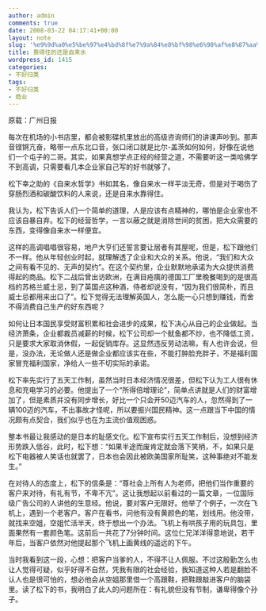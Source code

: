 ```yaml
---
author: admin
comments: true
date: 2008-03-22 04:17:41+00:00
layout: note
slug: '%e9%9d%a0%e5%be%97%e4%bd%8f%e7%9a%84%e8%bf%98%e6%98%af%e8%87%aa%e6%9d%a5%e6%b0%b4'
title: 靠得住的还是自来水
wordpress_id: 1415
categories:
- 不好归类
tags:
- 不好归类
- 商业
---
```


原载：广州日报


每次在机场的小书店里，都会被影碟机里放出的高级咨询师们的讲课声吵到。那声音铿锵亢奋，略带一点东北口音，张口闭口就是比尔-盖茨如何如何，好像在说他们一个屯子的二哥。其实，如果真想学点正经的经营之道，不需要听这一类哈佛学不到高调，只需要看几本企业家自己写的好书就够了。

松下幸之助的《自来水哲学》书如其名，像自来水一样平淡无奇，但是对于喝伤了穿肠烈酒和碳酸饮料的人来说，还是自来水靠得住。

我认为，松下告诉人们一个简单的道理，人是应该有点精神的，哪怕是企业家也不应该自暴自弃。松下的经营哲学，一言以蔽之就是消除世间的贫困，把大众需要的东西，变得像自来水一样便宜。

这样的高调唱唱很容易，地产大亨们还誓言要让居者有其屋呢，但是，松下跟他们不一样。他从年轻创业时起，就理解透了企业和大众的关系。他说，“我们和大众之间有看不见的、无声的契约”。在这个契约里，企业默默地承诺为大众提供消费得起的商品。松下二战后曾出访欧洲，在满目疮痍的德国工厂里晚餐喝到的是很高档的苏格兰威士忌，到了英国点这种酒，侍者却说没有，“因为我们很简朴，而且威士忌都用来出口了”。松下觉得无法理解英国人，怎么能一心只想到赚钱，而舍不得消费自己生产的好东西呢？

如何让日本国民享受财富积累和社会进步的成果，松下决心从自己的企业做起。当经济萧条，企业都裁员减薪的时候，松下公司却一个鱿鱼都不炒，也不降低工资，只是要求大家取消休假，一起促销库存。这显然违反劳动法嘛，有人也许会说，但是，没办法，无论做人还是做企业都应该实在些，不能打肿脸充胖子，不是福利国家冒充福利国家，净给人一些不切实际的承诺。

松下率先实行了五天工作制，虽然当时日本经济情况很差，但松下认为工人很有休息和充电学习的必要。他提出了一个“所得倍增理论”，简单点讲就是人们的财富增加了，但是素质并没有同步增长，好比一个只会开50迈汽车的人，忽然得到了一辆100迈的汽车，不出事故才怪呢，所以要振兴国民精神。这一点跟当下中国的情况颇有点契合，我们似乎也在为主流价值观困惑。

整本书最让我感动的是日本的耻感文化。松下宣布实行五天工作制后，没想到经济形势跌入低谷，此时，松下想：“如果半途而废肯定就会落下笑柄，不，如果只是松下电器被人笑话也就罢了，日本也会因此被欧美国家所耻笑，这种事绝对不能发生。”

在对待人的态度上，松下的信条是：“尊社会上所有人为老师，把他们当作重要的客户来对待，有礼有节，不卑不亢”。这让我想起以前看过的一篇文章，一位国际级广告公司的人讲他的生意经。他说，要对客户无限好。他举了个例子，一次在飞机上，遇到一个老客户。客户在看书，问他有没有黄颜色的笔，划线用。他没带，就找来空姐，空姐忙活半天，终于想出一个办法。飞机上有哄孩子用的玩具包，里面果然有一套颜色笔。这前后一共花了7分钟时间。这位仁兄洋洋得意地说，若干年后，当客户依然对他提起那个飞机上画黄线的遥远的下午。

当时我看到这一段，心想：把客户当爹的人，不得不让人佩服。不过这殷勤怎么也让人觉得可疑，似乎好得不自然，凭我有限的社会经验，我知道这种人若是翻脸不认人也是很可怕的，想必他会从空姐那里借一个高跟鞋，把鞋跟敲进客户的脑袋里。读了松下的书，我明白了此人的问题所在：有礼貌但没有节制，谦卑得像个孙子。
